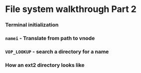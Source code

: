 File system walkthrough Part 2
======

### Terminal initialization

### `namei` - Translate from path to vnode

### `VOP_LOOKUP` - search a directory for a name

### How an ext2 directory looks like
